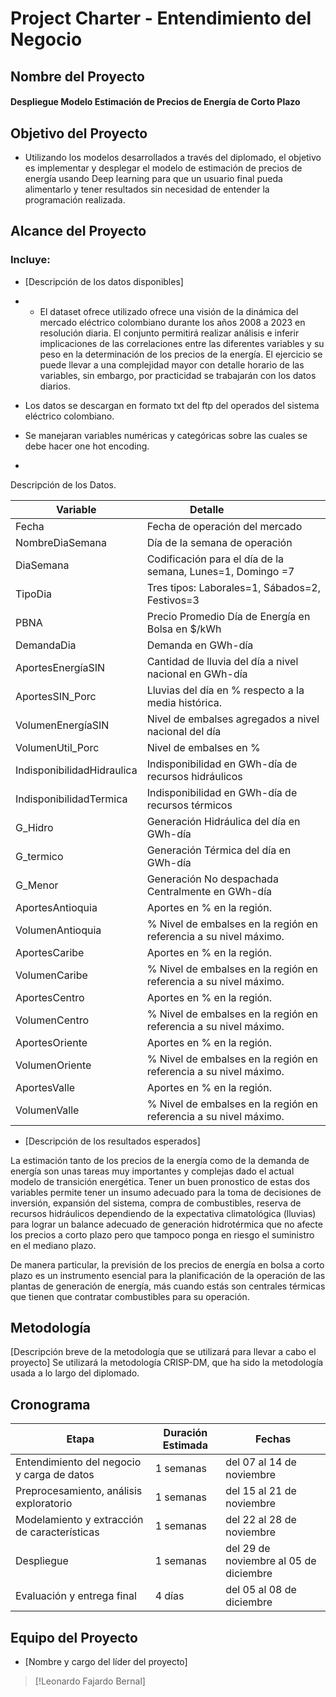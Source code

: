 # Project Charter - Entendimiento del Negocio

## Nombre del Proyecto

#### Despliegue Modelo Estimación de Precios de Energía de Corto Plazo
## Objetivo del Proyecto

- Utilizando los modelos desarrollados a través del diplomado, el objetivo es implementar y desplegar el modelo de estimación de precios de energía usando Deep learning para que un usuario final pueda alimentarlo y tener resultados sin necesidad de entender la programación realizada.

## Alcance del Proyecto

### Incluye:

- [Descripción de los datos disponibles]
- - El dataset ofrece utilizado ofrece una visión de la dinámica del mercado eléctrico colombiano durante los años 2008 a 2023 en resolución diaria. El conjunto permitirá realizar análisis e inferir implicaciones de las correlaciones entre las diferentes variables y su peso en la determinación de los precios de la energía. El ejercicio se puede llevar a una complejidad mayor con detalle horario de las variables, sin embargo, por practicidad se trabajarán con los datos diarios.

- Los datos se descargan en formato txt del ftp del operados del sistema eléctrico colombiano.

- Se manejaran variables numéricas y categóricas sobre las cuales se debe hacer one hot encoding.
-
Descripción de los Datos.

| Variable | Detalle                     |
| -------- | ------------------------------ |
| Fecha    | Fecha de operación del mercado |
|NombreDiaSemana| Día de la semana de operación|
|DiaSemana|Codificación para el día de la semana, Lunes=1, Domingo =7|
|TipoDia|Tres tipos: Laborales=1, Sábados=2, Festivos=3|
|PBNA|Precio Promedio Día de Energía en Bolsa en $/kWh|
|DemandaDia|Demanda en GWh-día|
|AportesEnergíaSIN|Cantidad de lluvia del día a nivel nacional en GWh-día|
|AportesSIN_Porc|Lluvias del día en % respecto a la media histórica.|
|VolumenEnergíaSIN|Nivel de embalses agregados a nivel nacional del día|
|VolumenUtil_Porc|Nivel de embalses en %|
|IndisponibilidadHidraulica|Indisponibilidad en GWh-día de recursos hidráulicos|
|IndisponibilidadTermica|Indisponibilidad en GWh-día de recursos térmicos|
|G_Hidro|Generación Hidráulica del día en GWh-día|
|G_termico|Generación Térmica del día en GWh-día|
|G_Menor|Generación No despachada Centralmente en GWh-día|
|AportesAntioquia|Aportes en % en la región.|
|VolumenAntioquia|% Nivel de embalses en la región en referencia a su nivel máximo.|
|AportesCaribe|Aportes en % en la región.|
|VolumenCaribe|% Nivel de embalses en la región en referencia a su nivel máximo.|
|AportesCentro|Aportes en % en la región.|
|VolumenCentro|% Nivel de embalses en la región en referencia a su nivel máximo.|
|AportesOriente|Aportes en % en la región.|
|VolumenOriente|% Nivel de embalses en la región en referencia a su nivel máximo.|
|AportesValle|Aportes en % en la región.|
|VolumenValle|% Nivel de embalses en la región en referencia a su nivel máximo.|

- [Descripción de los resultados esperados]

La estimación tanto de los precios de la energía como de la demanda de energía son unas tareas muy importantes y complejas dado el actual modelo de transición energética. Tener un buen pronostico de estas dos variables permite tener un insumo adecuado para la toma de decisiones de inversión, expansión del sistema, compra de combustibles, reserva de recursos hidráulicos dependiendo de la expectativa climatológica (lluvias) para lograr un balance adecuado de generación hidrotérmica que no afecte los precios a corto plazo pero que tampoco ponga en riesgo el suministro en el mediano plazo.

De manera particular, la previsión de los precios de energía en bolsa a corto plazo es un instrumento esencial para la planificación de la operación de las plantas de generación de energía, más cuando estás son centrales térmicas que tienen que contratar combustibles para su operación.

## Metodología

[Descripción breve de la metodología que se utilizará para llevar a cabo el proyecto]
Se utilizará la metodología CRISP-DM, que ha sido la metodología usada a lo largo del diplomado.

## Cronograma

| Etapa | Duración Estimada | Fechas |
|------|---------|-------|
| Entendimiento del negocio y carga de datos | 1 semanas | del 07 al 14 de noviembre |
| Preprocesamiento, análisis exploratorio | 1 semanas | del 15 al 21 de noviembre |
| Modelamiento y extracción de características | 1 semanas | del 22 al 28 de noviembre |
| Despliegue | 1 semanas | del 29 de noviembre al 05 de diciembre |
| Evaluación y entrega final | 4 días | del 05 al 08 de diciembre |

## Equipo del Proyecto

- [Nombre y cargo del líder del proyecto]
> [!Leonardo Fajardo Bernal]

